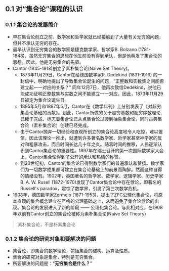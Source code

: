 ## 0.1 对“集合论”课程的认识

### 0.1.1 集合论的发展简介

- 早在集合论创立之前，数学家和哲学家就已经接触到了大量有关无穷的问题，但并不承认无穷的存在。
- 最早认识到无穷集合的数学家是捷克数学家、哲学家B. Bolzano (1781-1848)，虽然无穷集合的思想在他生前没有得到承认，但是他萌发了集合论的思想。因此，他是无穷集合的先驱。
- Cantor (1845-1918)创立了素朴集合论(Naive Set Theory)。
	- 1873年11月29日，Cantor在给德国数学家R. Dedekind (1831-1916) 的一封信中，明确地提出了导致集合论诞生的问题，“正整数和实数集之间能否建立起一一对应的关系？” 同年12月7日，他再次致信Dedekind，说他已能成功证明正整数集与实数之间不能建立一一对应。因此，1873年11月29日被定为集合论诞生日。
	- 1895年5月和1897年5月，Cantor在《数学年刊》上分别发表了《对超穷集合论基础的贡献》。到此，Cantor所做的关于超穷基数和超穷序数理论已臻于完成，标志着集合论已从点集合论过渡到抽象集合论，同时古典集合论（素朴集合论）创建已经完成。
	- 由于Cantor抛弃一切经验和直观所创立的集合论高度地令人吃惊，难以置信，因此该理论一推出，就遭到许多著名数学家、哲学家甚至神学家的反对和粗暴攻击，而且时间长达几十年之久。随着时间的推移，人民逐渐认识到Cantor集合论的重要性。1897年在瑞士召开的第一次国际数学家大会上，Cantor集合论得到了公开的承认和热情的称赞。
	- 到20世纪初，Cantor的集合论已得到数学家们的普遍承认和赞扬。数学家们为一切数学成果都可建立在集合论基础上的前景而陶醉。然而这种自得的情绪没有。1902年，英国著名的哲学家、数学家、逻辑学家、历史学家B. A. W. Rusell (1872-1970)发现了Cantor集合论中存在悖论，即著名的Russell's paradox，震惊了数学界，引发了第三次数学危机。
- 1908年，德国数学家Zermelo (1871-1953)，提出了ZFC公理化集合论，将原本直观的集合概念建立在严格的公理基础之上，从而避免了集合论悖论的出现。集合论的发展进入了新的阶段 —— 公理化集合论。与此相对应，在1908年以前有Cantor创立的集合论被称为素朴集合论(Naive Set Theory)

>素朴集合论，不是朴素集合论

### 0.1.2 集合论的研究对象和要解决的问题

- 集合论，即集合的数学理论，包括集合的结构、运算及性质。
- 集合的研究对象是集合，特别是无穷集合。
- 所要解决的问题是：“**无穷集合是什么？**”
